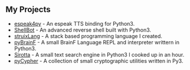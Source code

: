 ## My Projects

 - [espeak4py](https://sayak-brm.github.io/espeak4py) - An espeak TTS binding for Python3.
 - [ShellBot](https://sayak-brm.github.io/ShellBot) - An advanced reverse shell built with Python3.
 - [struixLang](https://sayak-brm.github.io/struixLang) - A stack based programming language I created.
 - [pyBrainF](https://github.com/sayak-brm/pyBrainF) - A small BrainF Language REPL and interpreter writtern in Python3.
 - [Sirotta](https://github.com/sayak-brm/Sirotta) - A small text search engine in Python3 I cooked up in an hour.
 - [pyCypher](https://github.com/sayak-brm/pyCypher) - A collection of small cryptographic utilities written in Py3.

